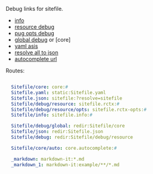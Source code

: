 Debug links for sitefile.

- [info](/Sitefile/info)
- [resource debug](/Sitefile/debug/resource)
- [pug opts debug](/Sitefile/debug/resource/pug-opts)
- [global debug](/Sitefile/debug/global) or [core]
- [yaml asis](/Sitefile.yaml)
- [resolve all to json](/Sitefile.json)
- [autocomplete url](/Sitefile/core/auto)

Routes:
```YAML

  Sitefile/core: core:#
  Sitefile.yaml: static:Sitefile.yaml
  Sitefile.json: sitefile:?resolve=sitefile
  Sitefile/debug/resource: sitefile.rctx:#
  Sitefile/debug/resource/opts: sitefile.rctx-opts:#
  Sitefile/info: sitefile.info:#

  Sitefile/debug/global: redir:Sitefile/core
  Sitefile/json: redir:Sitefile.json
  Sitefile/debug: redir:Sitefile/debug/resource

  Sitefile/core/auto: core.autocomplete:#

  _markdown: markdown-it:*.md
  _markdown_1: markdown-it:example/**/*.md
```
